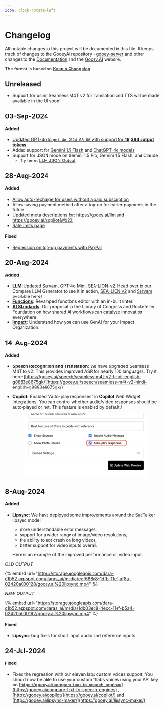 ```yaml
---
icon: clock-rotate-left
---
```


# Changelog

All notable changes to this project will be documented in this file. It keeps track of changes to the GooeyAI repository - [gooey-server](https://github.com/gooeyAI/gooey-server) and other changes to the [Documentation](https://docs.gooey.ai/) and the [Gooey.AI](https://gooey.ai/) website.&#x20;

The format is based on [Keep a Changelog](https://keepachangelog.com/en/1.1.0/).

## Unreleased

* Support for using Seamless M4T v2 for translation and TTS will be made available in the UI soon!

## 03-Sep-2024

#### Added

* [Updated GPT-4o to `gpt-4o-2024-08-06` with support for **16,384 output tokens**](https://github.com/GooeyAI/gooey-server/commit/8274b3d4513ce4fcc63a125f386fd582d24b029c)
* Added support for [Gemini 1.5 Flash](https://deepmind.google/technologies/gemini/flash/) and [ChatGPT-4o models](https://platform.openai.com/docs/models/gpt-4o)
* Support for JSON mode on Gemini 1.5 Pro, Gemini 1.5 Flash, and Claude
  * Try here:  [LLM JSON Output](https://gooey.ai/compare-large-language-models/lesson-plan-json-mode-bfmfw2xqksd7/)

## 28-Aug-2024

#### Added

* [Allow auto-recharge for users without a paid subscription](https://github.com/GooeyAI/gooey-server/commit/bb334bc7314577c6fb13d0c0d6a12e15343ac39a)
* Allow saving payment method after a top-up for easier payments in the future
* Updated meta descriptions for: https://gooey.ai/llm and https://gooey.ai/copilot&#x20;
* [Rate limits page](https://docs.gooey.ai/api-reference/rate-limits)

#### Fixed&#x20;

* [Regression on top-up payments with PayPal](https://github.com/GooeyAI/gooey-server/commit/200d559250b43cebbd02f8c19e9438b64306923f)

## 20-Aug-2024

#### Added

* [**LLM**](https://gooey.ai/compare-large-language-models): Updated [Sarvam](https://www.sarvam.ai/), GPT-4o Mini, [SEA-LION-v2](https://aisingapore.org/aiproducts/sea-lion/). Head over to our Compare LLM Generator to see it in action, [SEA-LION v2](https://gooey.ai/compare-large-language-models/compare-llms-sea-lion-vs-sota-h6anugije1jf/) and [Sarvam](https://gooey.ai/compare-large-language-models/compare-smol-models-ffutnq5io8g4/) available here!
* [**Functions**](https://gooey.ai/functions): Revamped functions editor with an in-built linter.
* [**AI Standards**](https://gooey.ai/standards): Our proposal to the Library of Congress and Rockefeller Foundation on how shared AI workflows can catalyze innovation everywhere.
* [**Impact**](https://gooey.ai/impact): Understand how you can use GenAI for your Impact Organization.

## 14-Aug-2024

#### Added

* **Speech Recognition and Translation**: We have upgraded Seamless M4T to v2. This provides improved ASR for nearly 100 languages. Try it here: [https://gooey.ai/speech/seamless-m4t-v2-hindi-english-g8883e8675gk/](https://gooey.ai/speech/seamless-m4t-v2-hindi-english-g8883e8675gk/)
*   **Copilot:** Enabled "Auto-play responses" in **Copilot** Web Widget Integrations. You can control whether audio/video responses should be auto-played or not. This feature is enabled by default.\


    <figure><img src=".gitbook/assets/Auto-play (1).png" alt=""><figcaption></figcaption></figure>

## 8-Aug-2024

#### Added

*   **Lipsync**: We have deployed some improvements around the SadTalker lipsync model

    * more understandable error messages,
    * support for a wider range of image/video resolutions,
    * the ability to not crash on long videos,
    * better support for video inputs overall.

    Here is an example of the improved performance on video input:

_OLD OUTPUT_

{% embed url="https://storage.googleapis.com/dara-c1b52.appspot.com/daras_ai/media/eef688c8-1dfb-11ef-af8a-02420a000128/gooey.ai%20lipsync.mp4" %}

_NEW OUTPUT_

{% embed url="https://storage.googleapis.com/dara-c1b52.appspot.com/daras_ai/media/1db03ed8-4ecc-11ef-b5a4-02420a000192/gooey.ai%20lipsync.mp4" %}

#### Fixed

* **Lipsync**: bug fixes for short input audio and reference inputs

## 24-Jul-2024

#### Fixed

* Fixed the regression with our eleven labs custom voices support. You should now be able to use your custom 11labs voices using your API key on [https://gooey.ai/compare-text-to-speech-engines](https://gooey.ai/compare-text-to-speech-engines) , [https://gooey.ai/copilot/](https://gooey.ai/copilot/) and [https://gooey.ai/lipsync-maker/](https://gooey.ai/lipsync-maker/)
